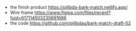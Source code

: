 - the finish product https://pilibda-bark-match.netlify.app/
- Wire frame https://www.figma.com/files/recent?fuid=617114503230691686
- the code https://github.com/pilibdau/bark-match-draft-02
